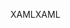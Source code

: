 <span data-ttu-id="57356-101">XAML</span><span class="sxs-lookup"><span data-stu-id="57356-101">XAML</span></span>